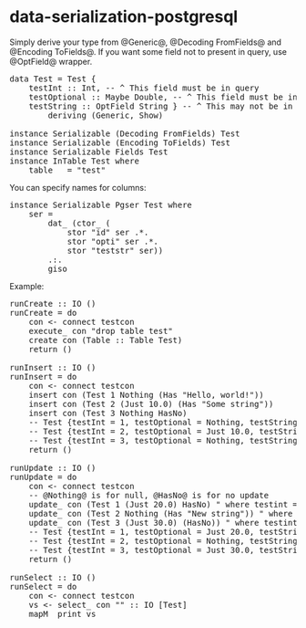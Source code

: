 data-serialization-postgresql
=============================

Simply derive your type from @Generic@, @Decoding FromFields@ and @Encoding ToFields@.
If you want some field not to present in query, use @OptField@ wrapper.

<pre>
data Test = Test {
    testInt :: Int, -- ^ This field must be in query
    testOptional :: Maybe Double, -- ^ This field must be in query, but it's nullable
    testString :: OptField String } -- ^ This may not be in query
        deriving (Generic, Show)

instance Serializable (Decoding FromFields) Test
instance Serializable (Encoding ToFields) Test
instance Serializable Fields Test
instance InTable Test where
    table _ = "test"
</pre>

You can specify names for columns:

<pre>
instance Serializable Pgser Test where
    ser =
        dat_ (ctor_ (
            stor "id" ser .*.
            stor "opti" ser .*.
            stor "teststr" ser))
        .:.
        giso
</pre>

Example:

<pre>
runCreate :: IO ()
runCreate = do
    con &lt;- connect testcon
    execute_ con "drop table test"
    create con (Table :: Table Test)
    return ()

runInsert :: IO ()
runInsert = do
    con &lt;- connect testcon
    insert con (Test 1 Nothing (Has "Hello, world!"))
    insert con (Test 2 (Just 10.0) (Has "Some string"))
    insert con (Test 3 Nothing HasNo)
    -- Test {testInt = 1, testOptional = Nothing, testString = Has "Hello, world!"}
    -- Test {testInt = 2, testOptional = Just 10.0, testString = Has "Some string"}
    -- Test {testInt = 3, testOptional = Nothing, testString = HasNo}
    return ()

runUpdate :: IO ()
runUpdate = do
    con &lt;- connect testcon
    -- @Nothing@ is for null, @HasNo@ is for no update
    update_ con (Test 1 (Just 20.0) HasNo) " where testint = 1"
    update_ con (Test 2 Nothing (Has "New string")) " where testint = 2"
    update_ con (Test 3 (Just 30.0) (HasNo)) " where testint = 3"
    -- Test {testInt = 1, testOptional = Just 20.0, testString = Has "Hello, world!"}
    -- Test {testInt = 2, testOptional = Nothing, testString = Has "New string"}
    -- Test {testInt = 3, testOptional = Just 30.0, testString = HasNo}
    return ()

runSelect :: IO ()
runSelect = do
    con &lt;- connect testcon
    vs &lt;- select_ con "" :: IO [Test]
    mapM_ print vs
</pre>
